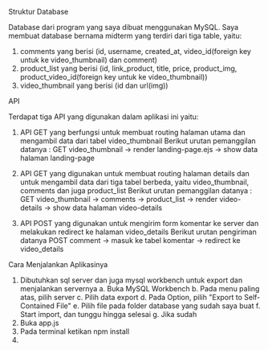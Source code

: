 Struktur Database

Database dari program yang saya dibuat menggunakan MySQL. Saya membuat database bernama midterm yang terdiri dari tiga table, yaitu:
1. comments yang berisi (id, username, created_at, video_id(foreign key untuk ke video_thumbnail) dan comment)
2. product_list yang berisi (id, link_product, title, price, product_img, product_video_id(foreign key untuk ke video_thumbnail))
3. video_thumbnail yang berisi (id dan url(img))

API

Terdapat tiga API yang digunakan dalam aplikasi ini yaitu:
1. API GET yang berfungsi untuk membuat routing halaman utama dan mengambil data dari tabel video_thumbnail
Berikut urutan pemanggilan datanya : GET video_thumbnail -> render landing-page.ejs -> show data halaman landing-page

2. API GET yang digunakan untuk membuat routing halaman details dan untuk mengambil data dari tiga tabel berbeda, yaitu video_thumbnail, comments dan juga product_list
Berikut urutan pemanggilan datanya : GET video_thumbnail -> comments -> product_list -> render video-details -> show data halaman video-details

3. API POST yang digunakan untuk mengirim form komentar ke server dan melakukan redirect ke halaman video_details
Berikut urutan pengiriman datanya POST comment -> masuk ke tabel komentar -> redirect ke video_details

Cara Menjalankan Aplikasinya

1. Dibutuhkan sql server dan juga mysql workbench untuk export dan menjalankan servernya
	a. Buka MySQL Workbench
	b. Pada menu paling atas, pilih server
	c. Pilih data export
	d. Pada Option, pilih "Export to Self-Contained File"
	e. Pilih file  pada folder database yang sudah saya buat
	f. Start import, dan tunggu hingga selesai
	g. Jika sudah
2. Buka app.js
3. Pada terminal ketikan npm install
4. 